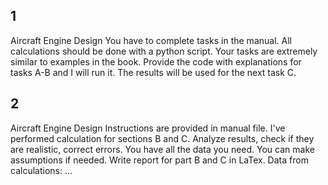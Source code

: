 ## 1
Aircraft Engine Design
You have to complete tasks in the manual.
All calculations should be done with a python script.
Your tasks are extremely similar to examples in the book.
Provide the code with explanations for tasks A-B and I will run it. The results will be used for the next task C.

## 2
Aircraft Engine Design
Instructions are provided in manual file.
I've performed calculation for sections B and C.
Analyze results, check if they are realistic, correct errors.
You have all the data you need. You can make assumptions if needed.
Write report for part B and C in LaTex.
Data from calculations:
...
